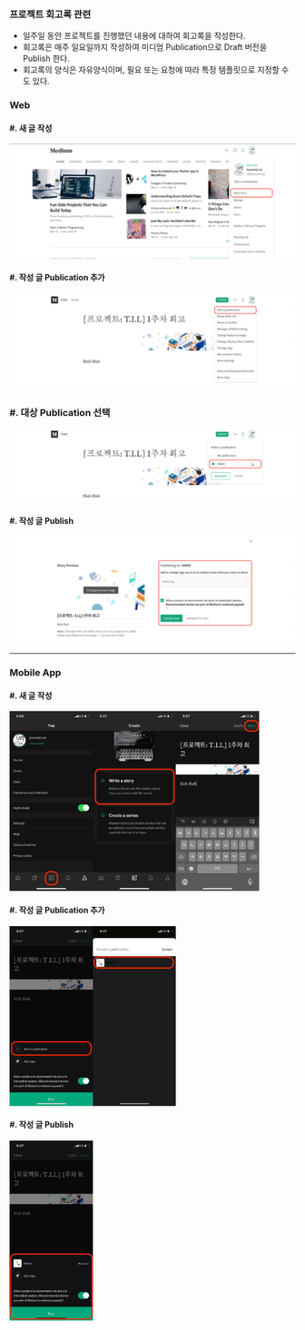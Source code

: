 ### 프로젝트 회고록 관련

- 일주일 동안 프로젝트를 진행했던 내용에 대하여 회고록을 작성한다.
- 회고록은 매주 일요일까지 작성하여 미디엄 Publication으로 Draft 버전을 Publish 한다.
- 회고록의 양식은 자유양식이며, 필요 또는 요청에 따라 특정 템플릿으로 지정할 수도 있다.

### Web

#### #. 새 글 작성

![New Story](./assets/new-story.png)

#### #. 작성 글 Publication 추가

![Add Publication](./assets/add-publication.png)

### #. 대상 Publication 선택

![Select Publications](./assets/selection-publication.png)

#### #. 작성 글 Publish

![Publish Story](./assets/publish-now.png)

---

### Mobile App

#### #. 새 글 작성

<img src="./assets/mobile-app.jpeg" alt="New Story" style="zoom:33%;" /><img src="./assets/mobile-new-story.jpeg" alt="New Story" style="zoom:33%;" /><img src="./assets/mobile-complete-story.jpeg" alt="Completed Story" style="zoom:33%;" />

#### #. 작성 글 Publication 추가

<img src="./assets/mobile-add-publication.jpeg" alt="Add Publication" style="zoom:33%;" /><img src="./assets/mobile-selection-publication.jpeg" alt="Select Publication" style="zoom:33%;" />

#### #. 작성 글 Publish

<img src="./assets/mobile-publish-now.jpeg" alt="Publish Story" style="zoom:33%;" align="left" />